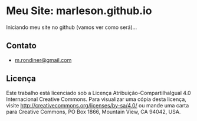 # Meu Site: marleson.github.io

Iniciando meu site no github (vamos ver como será)...

## Contato
* m.rondiner@gmail.com  

## Licença

Este trabalho está licenciado sob a Licença Atribuição-CompartilhaIgual 4.0 Internacional Creative Commons. Para visualizar uma cópia desta licença, visite http://creativecommons.org/licenses/by-sa/4.0/ ou mande uma carta para Creative Commons, PO Box 1866, Mountain View, CA 94042, USA.
